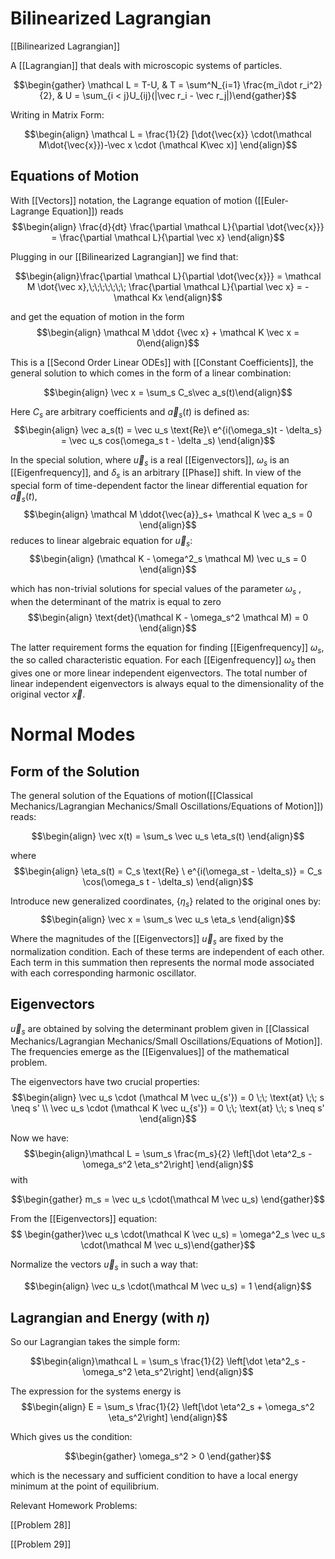 # Bilinearized Lagrangian

[[Bilinearized Lagrangian]]

A [[Lagrangian]] that deals with microscopic systems of particles.

$$\begin{gather} \mathcal L = T-U, & T = \sum^N_{i=1} \frac{m_i\dot r_i^2}{2}, & U = \sum_{i < j}U_{ij}(|\vec r_i - \vec r_j|)\end{gather}$$


Writing in Matrix Form: 

$$\begin{align} \mathcal L = \frac{1}{2} [\dot{\vec{x}} \cdot(\mathcal M\dot{\vec{x}})-\vec x \cdot (\mathcal K\vec x)] \end{align}$$

## Equations of Motion

With [[Vectors]] notation, the Lagrange equation of motion ([[Euler-Lagrange Equation]]) reads
$$\begin{align} \frac{d}{dt} \frac{\partial \mathcal L}{\partial \dot{\vec{x}}} = \frac{\partial \mathcal L}{\partial \vec x} \end{align}$$

Plugging in our [[Bilinearized Lagrangian]] we find that: 

$$\begin{align}\frac{\partial \mathcal L}{\partial \dot{\vec{x}}} = \mathcal M \dot{\vec x},\;\;\;\;\;\;\; \frac{\partial \mathcal L}{\partial \vec x} = - \mathcal Kx \end{align}$$

and get the equation of motion in the form
$$\begin{align} \mathcal M \ddot {\vec x} + \mathcal K \vec x = 0\end{align}$$

This is a [[Second Order Linear ODEs]] with [[Constant Coefficients]], the general solution to which comes in the form of a linear combination:

$$\begin{align} \vec x = \sum_s C_s\vec a_s(t)\end{align}$$

Here $C_s$ are arbitrary coefficients and $\vec a_s(t)$ is defined as:
$$\begin{align} \vec a_s(t) = \vec u_s \text{Re}\ e^{i(\omega_s)t - \delta_s} = \vec u_s cos(\omega_s t - \delta _s) \end{align}$$

In the special solution, where $\vec u_s$ is a real [[Eigenvectors]], $\omega_s$ is an [[Eigenfrequency]], and $\delta_s$ is an arbitrary [[Phase]] shift. In view of the special form of time-dependent factor the linear differential equation for $\vec a_s(t)$, 
$$\begin{align} \mathcal M \ddot{\vec{a}}_s+ \mathcal K \vec a_s = 0 \end{align}$$
reduces to linear algebraic equation for $\vec u_s$:
$$\begin{align} (\mathcal K - \omega^2_s \mathcal M) \vec u_s = 0 \end{align}$$

which has non-trivial solutions for special values of the parameter $\omega_s$ , when the determinant of the matrix is equal to zero  $$\begin{align} \text{det}(\mathcal K - \omega_s^2 \mathcal M) = 0 \end{align}$$

The latter requirement forms the equation for finding [[Eigenfrequency]] $\omega_s$, the so called characteristic equation. For each [[Eigenfrequency]] $\omega_s$ then gives one or more linear independent eigenvectors. The total number of linear independent eigenvectors is always equal to the dimensionality of the original vector $\vec x$.

# Normal Modes

## Form of the Solution

The general solution of the Equations of motion([[Classical Mechanics/Lagrangian Mechanics/Small Oscillations/Equations of Motion]]) reads: 

$$\begin{align} \vec x(t) = \sum_s \vec u_s \eta_s(t) \end{align}$$

where $$\begin{align} \eta_s(t) = C_s \text{Re} \ e^{i(\omega_st - \delta_s)} = C_s \cos(\omega_s t - \delta_s) \end{align}$$

Introduce new generalized coordinates, $\{\eta_s\}$ related to the original ones by: 
$$\begin{align} \vec x = \sum_s \vec u_s \eta_s \end{align}$$


Where the magnitudes of the [[Eigenvectors]] $\vec u_s$ are fixed by the normalization condition. Each of these terms are independent of each other. Each term in this summation then represents the normal mode associated with each corresponding harmonic oscillator. 

## Eigenvectors

$\vec u_s$ are obtained by solving the determinant problem given in [[Classical Mechanics/Lagrangian Mechanics/Small Oscillations/Equations of Motion]]. The frequencies emerge as the [[Eigenvalues]] of the mathematical problem. 


The eigenvectors have two crucial properties:
$$\begin{align} \vec u_s \cdot (\mathcal M \vec u_{s'}) = 0  \;\; \text{at} \;\; s \neq s' \\ \vec u_s \cdot (\mathcal K \vec u_{s'}) = 0  \;\; \text{at} \;\; s \neq s' \end{align}$$

Now we have: 
$$\begin{align}\mathcal L = \sum_s \frac{m_s}{2} \left[\dot \eta^2_s - \omega_s^2 \eta_s^2\right] \end{align}$$ with 

$$\begin{gather} m_s = \vec u_s \cdot(\mathcal M \vec u_s) \end{gather}$$

From the [[Eigenvectors]] equation:
$$ \begin{gather}\vec u_s \cdot(\mathcal K \vec u_s) = \omega^2_s \vec u_s \cdot(\mathcal M \vec u_s)\end{gather}$$

Normalize the vectors $\vec u_s$ in such a way that:

$$\begin{align} \vec u_s \cdot(\mathcal M \vec u_s) = 1 \end{align}$$

## Lagrangian and Energy (with $\eta$)

So our Lagrangian takes the simple form: 

$$\begin{align}\mathcal L = \sum_s \frac{1}{2} \left[\dot \eta^2_s - \omega_s^2 \eta_s^2\right] \end{align}$$

The expression for the systems energy is
$$\begin{align} E = \sum_s \frac{1}{2} \left[\dot \eta^2_s + \omega_s^2 \eta_s^2\right] \end{align}$$

Which gives us the condition: 

$$\begin{gather} \omega_s^2 > 0 \end{gather}$$

which is the necessary and sufficient condition to have a local energy minimum at the point of equilibrium. 

Relevant Homework Problems:

[[Problem 28]]

[[Problem 29]]




